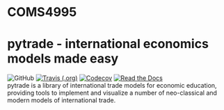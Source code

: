 # COMS4995
# pytrade - international economics models made easy
![GitHub](https://img.shields.io/github/license/AlexPeile/pytrade?style=flat-square)
[![Travis (.org)](https://img.shields.io/travis/AlexPeile/pytrade?style=flat-square)](https://travis-ci.org/github/AlexPeile/pytrade)
[![Codecov](https://img.shields.io/codecov/c/github/AlexPeile/pytrade?style=flat-square)](https://codecov.io/gh/AlexPeile/pytrade) 
[![Read the Docs](https://img.shields.io/readthedocs/pytrade.svg?style=flat-square)](https://pytrade.readthedocs.io/en/latest/)<br/> 
pytrade is a library of international trade models for economic education, providing tools to implement and visualize a number of neo-classical and modern models of international trade.
